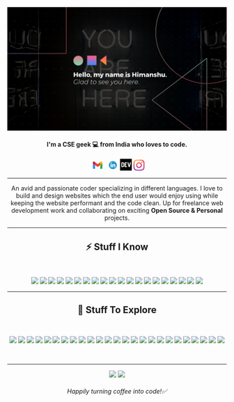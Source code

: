<img  src="https://github.com/himakhaitan/himakhaitan/blob/main/1.jpg">

<h4 align="center">I'm a CSE geek 💻 from India who loves to code.</h4>

<p align="center">
  <a href="mailto:himanshukhaitan10@gmail.com" target="_blank"><img height="25" src = "https://github.com/himakhaitan/himakhaitan/blob/main/icons/mail.png"></a>
  <a href="https://www.linkedin.com/in/himanshu-khaitan-431666204/" target="_blank"><img height="25" src = "https://github.com/himakhaitan/himakhaitan/blob/main/icons/linkedin.png"></a>
  <a href="https://dev.to/hima_khaitan" target="_blank"><img height="27" src = "https://github.com/himakhaitan/himakhaitan/blob/main/icons/dev.png"></a>
  <a href="https://www.instagram.com/hima_khaitan/" target="_blank"><img height="25" src = "https://github.com/himakhaitan/himakhaitan/blob/main/icons/insta.png"></a>
</p>

---

<p align="center">An avid and passionate coder specializing in different languages. I love to build and design websites which the end user would enjoy using while keeping the website performant and the code clean. Up for freelance web development work and collaborating on exciting <b>Open Source & Personal</b> projects.</p>

---

<h2 align="center">⚡ Stuff I Know</h2>
<br/>
<p align="center">
<img src="https://img.shields.io/badge/-HTML5-E34F26?style=flat-square&logo=html5&logoColor=white" height="20">
<img src="https://img.shields.io/badge/-CSS3-1572B6?style=flat-square&logo=css3" height="20"> 
<img src="https://img.shields.io/badge/-SASS-CC6699?style=flat-square&logo=sass&logoColor=white" height="20"> 
<img src="https://img.shields.io/badge/-Bootstrap-563D7C?style=flat-square&logo=bootstrap" height="20"> 
<img src="https://img.shields.io/badge/-JavaScript-F7DF1E?style=flat-square&logo=javascript&logoColor=black" height="20"> 
<img src="https://img.shields.io/badge/-Nodejs-339933?style=flat-square&logo=Node.js&logoColor=white" height="20"> 
<img src="https://img.shields.io/badge/-Express-black?style=flat-square&logo=express&logoColor=white" height="20"> 
<img src="https://img.shields.io/badge/-Postman-F24E1E?style=flat-square&logo=Postman&logoColor=white" height="20"> 
<img src="https://img.shields.io/badge/-React-61DAFB?style=flat-square&logo=react&logoColor=black" height="20"> 
<img src="https://img.shields.io/badge/-MongoDB-47A248?style=flat-square&logo=mongodb&logoColor=white" height="20"> 
<img src="https://img.shields.io/badge/-C++-00599C?style=flat-square&logo=c" height="20"> 
<img src="https://img.shields.io/badge/-C-F7DF1E?style=flat-square&logo=C&logoColor=black" height="20"> 
<img src="https://img.shields.io/badge/-Git-black?style=flat-square&logo=git" height="20"> 
<img src="https://img.shields.io/badge/-GitHub-181717?style=flat-square&logo=github" height="20"> 
<img src="https://img.shields.io/badge/-Linux-black?style=flat-square&logo=Linux" height="20"> 
<img src="https://img.shields.io/badge/-Heroku-430098?style=flat-square&logo=heroku" height="20"> 
<img src="https://img.shields.io/badge/-Figma-F24E1E?style=flat-square&logo=figma&logoColor=white" height="20"> 
<img src="https://img.shields.io/badge/-Canva-20c4cb?style=flat-square&logo=canva&logoColor=white" height="20">
<img src="https://img.shields.io/badge/-Redux-764ABC?style=flat-square&logo=redux" height="20"> 
<img src="https://img.shields.io/badge/-Next.js-000000?style=flat-square&logo=next.js" height="20"> 
</p>

---

<h2 align="center">🤔 Stuff To Explore</h2>
<br/>
<p align="center">
<img src="https://img.shields.io/badge/-Angular-E10098?style=flat-square&logo=angular" height="20"> 
<img src="https://img.shields.io/badge/-PHP-8993be?style=flat-square&logo=php&logoColor=white" height="20"> 
<img src="https://img.shields.io/badge/-Laravel-b83b5e?style=flat-square&logo=Laravel&logoColor=white" height="20"> 
<img src="https://img.shields.io/badge/-Bulma-00D1B2?style=flat-square&logo=bulma&logoColor=white" height="20"> 
<img src="https://img.shields.io/badge/-Vue.js-4FC08D?style=flat-square&logo=vue.js&logoColor=white" height="20"> 
<img src="https://img.shields.io/badge/-MaterialUI-0081CB?style=flat-square&logo=material-ui" height="20"> 
<img src="https://img.shields.io/badge/-Flutter-000000?style=flat-square&logo=flutter" height="20"> 
<img src="https://img.shields.io/badge/-Kotlin-F7DF1E?style=flat-square&logo=kotlin&logoColor=black" height="20"> 
<img src="https://img.shields.io/badge/-Python-3776AB?style=flat-square&logo=Python&logoColor=white" height="20"> 
<img src="https://img.shields.io/badge/-Swift-f08a5d?style=flat-square&logo=swift&logoColor=white" height="20"> 
<img src="https://img.shields.io/badge/-Django-092E20?style=flat-square&logo=Django" height="20"> 
<img src="https://img.shields.io/badge/-Java-E34A86?style=flat-square&logo=java" height="20"> 
<img src="https://img.shields.io/badge/-TypeScript-007ACC?style=flat-square&logo=typescript&logoColor=white" height="20"> 
<img src="https://img.shields.io/badge/-PostgreSQL-336791?style=flat-square&logo=postgresql" height="20"> 
<img src="https://img.shields.io/badge/-GraphQL-E10098?style=flat-square&logo=graphql" height="20"> 
<img src="https://img.shields.io/badge/-Gatsby-663399?style=flat-square&logo=gatsby" height="20"> 
<img src="https://img.shields.io/badge/-GithubActions-2088FF?style=flat-square&logo=github-actions&logoColor=white" height="20"> 
<img src="https://img.shields.io/badge/-AWS-232F3E?style=flat-square&logo=amazon-aws" height="20"> 
<img src="https://img.shields.io/badge/-TailwindCSS-38B2AC?style=flat-square&logo=tailwind-css&logoColor=white" height="20"> 
<img src="https://img.shields.io/badge/-Jest-C21325?style=flat-square&logo=jest&logoColor=white" height="20"> 
<img src="https://img.shields.io/badge/-ReactNative-61DAFB?style=flat-square&logo=react&logoColor=black" height="20"> 
<img src="https://img.shields.io/badge/-FramerMotion-0055FF?style=flat-square&logo=framer&logoColor=white" height="20">
<img src="https://img.shields.io/badge/-Firebase-FFCA28?style=flat-square&logo=firebase&logoColor=black" height="20">
<img src="https://img.shields.io/badge/-MySQL-4479A1?style=flat-square&logo=mysql&logoColor=white" height="20"> 
<img src="https://img.shields.io/badge/-Dart-000000?style=flat-square&logo=dart" height="20">
</p>
<br />

---

<p align="center">
  <img src="https://github-readme-streak-stats.herokuapp.com?user=himakhaitan&theme=tokyonight&hide_border=true&fire=DD2727"/>
    <img src="https://github-readme-stats.vercel.app/api?username=himakhaitan&show_icons=true&hide_border=true&theme=tokyonight&hide_border=true&fire=DD2727"/>
</p>

<h6 align="center">Happily turning coffee into code!✅</h6>


